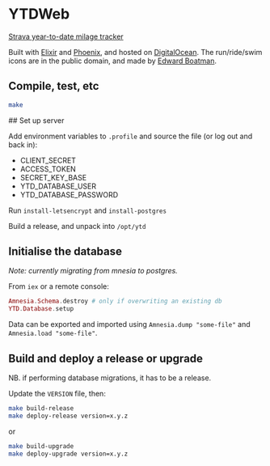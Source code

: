 # YTDWeb

[Strava year-to-date milage tracker](https://ytd.kerryb.org)

Built with [Elixir](https://elixir-lang.org/) and
[Phoenix](http://phoenixframework.org/), and hosted on
[DigitalOcean](https://www.digitalocean.com/). The run/ride/swim icons are
in the public domain, and made by [Edward
Boatman](https://thenounproject.com/edward/collection/national-park-service/).

## Compile, test, etc

```bash
make
```

## Set up server

Add environment variables to `.profile` and source the file (or log out and
back in): 

  * CLIENT_SECRET
  * ACCESS_TOKEN
  * SECRET_KEY_BASE
  * YTD_DATABASE_USER
  * YTD_DATABASE_PASSWORD

Run `install-letsencrypt` and `install-postgres`

Build a release, and unpack into `/opt/ytd`

## Initialise the database

_Note: currently migrating from mnesia to postgres._

From `iex` or a remote console:

```elixir
Amnesia.Schema.destroy # only if overwriting an existing db
YTD.Database.setup
```

Data can be exported and imported using `Amnesia.dump "some-file"` and
`Amnesia.load "some-file"`.

## Build and deploy a release or upgrade

NB. if performing database migrations, it has to be a release.

Update the `VERSION` file, then:

```bash
make build-release
make deploy-release version=x.y.z
```

or

```bash
make build-upgrade
make deploy-upgrade version=x.y.z
```
